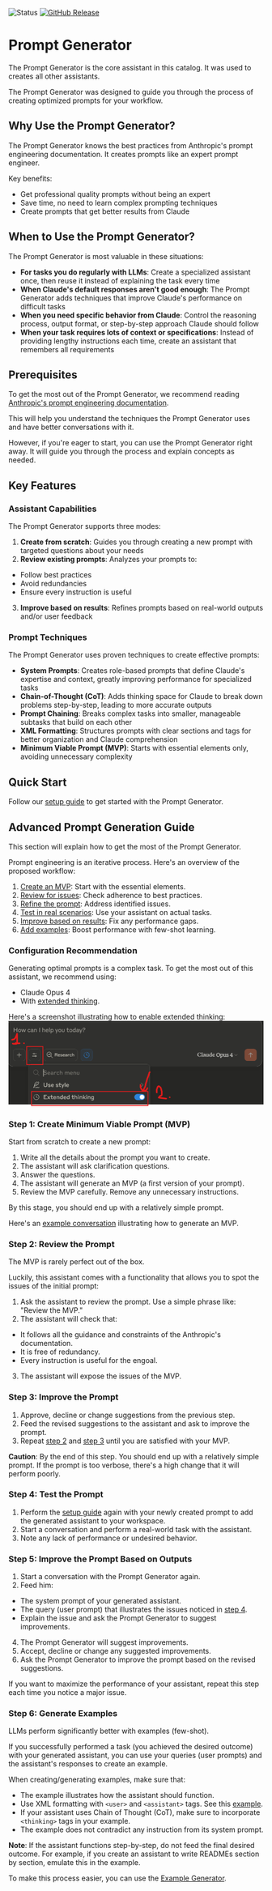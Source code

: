 ![Status](https://img.shields.io/badge/status-stable-green)
[![GitHub Release](https://img.shields.io/github/release/ConsciousML/claude-prompt-catalog.svg?style=flat)]()
# Prompt Generator
The Prompt Generator is the core assistant in this catalog. It was used to creates all other assistants.

The Prompt Generator was designed to guide you through the process of creating optimized prompts for your workflow.

## Why Use the Prompt Generator?

The Prompt Generator knows the best practices from Anthropic's prompt engineering documentation. It creates prompts like an expert prompt engineer.

Key benefits:
- Get professional quality prompts without being an expert
- Save time, no need to learn complex prompting techniques
- Create prompts that get better results from Claude

## When to Use the Prompt Generator?

The Prompt Generator is most valuable in these situations:

- **For tasks you do regularly with LLMs**: Create a specialized assistant once, then reuse it instead of explaining the task every time
- **When Claude's default responses aren't good enough**: The Prompt Generator adds techniques that improve Claude's performance on difficult tasks
- **When you need specific behavior from Claude**: Control the reasoning process, output format, or step-by-step approach Claude should follow
- **When your task requires lots of context or specifications**: Instead of providing lengthy instructions each time, create an assistant that remembers all requirements

## Prerequisites

To get the most out of the Prompt Generator, we recommend reading [Anthropic's prompt engineering documentation](https://docs.anthropic.com/en/docs/build-with-claude/prompt-engineering/overview).

This will help you understand the techniques the Prompt Generator uses and have better conversations with it.

However, if you're eager to start, you can use the Prompt Generator right away. It will guide you through the process and explain concepts as needed.

## Key Features
### Assistant Capabilities
The Prompt Generator supports three modes:
1. **Create from scratch**: Guides you through creating a new prompt with targeted questions about your needs
2. **Review existing prompts**: Analyzes your prompts to:
- Follow best practices
- Avoid redundancies
- Ensure every instruction is useful
3. **Improve based on results**: Refines prompts based on real-world outputs and/or user feedback

### Prompt Techniques
The Prompt Generator uses proven techniques to create effective prompts:
- **System Prompts**: Creates role-based prompts that define Claude's expertise and context, greatly improving performance for specialized tasks
- **Chain-of-Thought (CoT)**: Adds thinking space for Claude to break down problems step-by-step, leading to more accurate outputs
- **Prompt Chaining**: Breaks complex tasks into smaller, manageable subtasks that build on each other
- **XML Formatting**: Structures prompts with clear sections and tags for better organization and Claude comprehension
- **Minimum Viable Prompt (MVP)**: Starts with essential elements only, avoiding unnecessary complexity

## Quick Start
Follow our [setup guide](../../docs/setup-guide.md) to get started with the Prompt Generator.

## Advanced Prompt Generation Guide
This section will explain how to get the most of the Prompt Generator.

Prompt engineering is an iterative process. Here's an overview of the proposed workflow:
1. [Create an MVP](#step-1-create-minimum-viable-prompt-mvp): Start with the essential elements.
2. [Review for issues](#step-2-review-the-prompt): Check adherence to best practices.
3. [Refine the prompt](#step-3-improve-the-prompt): Address identified issues.
4. [Test in real scenarios](#step-4-test-the-prompt): Use your assistant on actual tasks.
5. [Improve based on results](#step-5-improve-the-prompt-based-on-outputs): Fix any performance gaps.
6. [Add examples](#step-6-generate-examples): Boost performance with few-shot learning.

### Configuration Recommendation
Generating optimal prompts is a complex task.
To get the most out of this assistant, we recommend using:
- Claude Opus 4
- With [extended thinking](https://docs.anthropic.com/en/docs/build-with-claude/extended-thinking).

Here's a screenshot illustrating how to enable extended thinking:
![](../../data/extended_thinking.png)

### Step 1: Create Minimum Viable Prompt (MVP)
Start from scratch to create a new prompt:
1. Write all the details about the prompt you want to create.
2. The assistant will ask clarification questions.
3. Answer the questions.
4. The assistant will generate an MVP (a first version of your prompt).
5. Review the MVP carefully. Remove any unnecessary instructions.

By this stage, you should end up with a relatively simple prompt.

Here's an [example conversation](examples/readme_writer.xml) illustrating how to generate an MVP.

### Step 2: Review the Prompt
The MVP is rarely perfect out of the box.

Luckily, this assistant comes with a functionality that allows you to spot the issues of the initial prompt:
1. Ask the assistant to review the prompt. Use a simple phrase like: "Review the MVP."
2. The assistant will check that:
- It follows all the guidance and constraints of the Anthropic's documentation.
- It is free of redundancy.
- Every instruction is useful for the engoal.
3. The assistant will expose the issues of the MVP.

### Step 3: Improve the Prompt
1. Approve, decline or change suggestions from the previous step.
2. Feed the revised suggestions to the assistant and ask to improve the prompt.
3. Repeat [step 2](#step-2-review-the-prompt) and [step 3](#step-3-improve-the-prompt) until you are satisfied with your MVP.

**Caution**: By the end of this step. You should end up with a relatively simple prompt. If the prompt is too verbose, there's a high change that it will perform poorly.

### Step 4: Test the Prompt
1. Perform the [setup guide](../../docs/setup-guide.md) again with your newly created prompt to add the generated assistant to your workspace.
2. Start a conversation and perform a real-world task with the assistant.
3. Note any lack of performance or undesired behavior.

### Step 5: Improve the Prompt Based on Outputs
1. Start a conversation with the Prompt Generator again.
2. Feed him:
- The system prompt of your generated assistant.
- The query (user prompt) that illustrates the issues noticed in [step 4](#step-4-test-the-prompt).
- Explain the issue and ask the Prompt Generator to suggest improvements.
4. The Prompt Generator will suggest improvements.
5. Accept, decline or change any suggested improvements.
6. Ask the Prompt Generator to improve the prompt based on the revised suggestions.

If you want to maximize the performance of your assistant, repeat this step each time you notice a major issue.

### Step 6: Generate Examples
LLMs perform significantly better with examples (few-shot).

If you successfully performed a task (you achieved the desired outcome) with your generated assistant, you can use your queries (user prompts) and the assistant's responses to create an example.

When creating/generating examples, make sure that:
- The example illustrates how the assistant should function.
- Use XML formatting with `<user>` and `<assistant>` tags. See this [example](examples/readme_writer.xml).
- If your assistant uses Chain of Thought (CoT), make sure to incorporate `<thinking>` tags in your example.
- The example does not contradict any instruction from its system prompt.

**Note**: If the assistant functions step-by-step, do not feed the final desired outcome. For example, if you create an assistant to write READMEs section by section, emulate this in the example.

To make this process easier, you can use the [Example Generator](../example_generator/README.md).